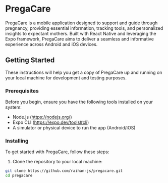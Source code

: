 # PregaCare

PregaCare is a mobile application designed to support and guide through pregnancy, providing essential information, tracking tools, and personalized insights to expectant mothers. Built with React Native and leveraging the Expo framework, PregaCare aims to deliver a seamless and informative experience across Android and iOS devices.

## Getting Started

These instructions will help you get a copy of PregaCare up and running on your local machine for development and testing purposes.

### Prerequisites

Before you begin, ensure you have the following tools installed on your system:
- Node.js (https://nodejs.org/)
- Expo CLI (https://expo.dev/tools#cli)
- A simulator or physical device to run the app (Android/iOS)

### Installing

To get started with PregaCare, follow these steps:

1. Clone the repository to your local machine:

```bash
git clone https://github.com/raihan-js/pregacare.git
cd pregacare
